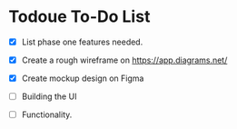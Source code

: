# Todoue To-Do List

- [X] List phase one features needed.
- [X] Create a rough wireframe on https://app.diagrams.net/
- [X] Create mockup design on Figma
- [ ] Building the UI
- [ ] Functionality.

